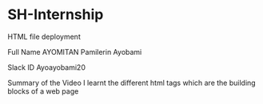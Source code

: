 # SH-Internship
HTML file deployment

Full Name
AYOMITAN Pamilerin Ayobami

Slack ID
Ayoayobami20

Summary of the Video
I learnt the different html tags which are the building blocks of a web page
